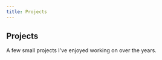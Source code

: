 ```yaml
---
title: Projects
---
```


## Projects

A few small projects I've enjoyed working on over the years.

